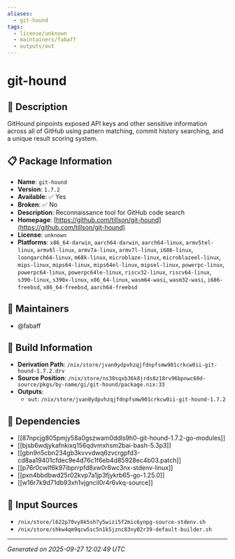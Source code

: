 ```yaml
---
aliases:
  - git-hound
tags:
  - license/unknown
  - maintainers/fabaff
  - outputs/out
---
```


# git-hound

## 📝 Description

GitHound pinpoints exposed API keys and other sensitive information
across all of GitHub using pattern matching, commit history searching,
and a unique result scoring system.


## 📋 Package Information

- **Name**: `git-hound`
- **Version**: `1.7.2`
- **Available**: ✅ Yes
- **Broken**: ✅ No
- **Description**: Reconnaissance tool for GitHub code search
- **Homepage**: [https://github.com/tillson/git-hound](https://github.com/tillson/git-hound)
- **License**: `unknown`
- **Platforms**: `x86_64-darwin`, `aarch64-darwin`, `aarch64-linux`, `armv5tel-linux`, `armv6l-linux`, `armv7a-linux`, `armv7l-linux`, `i686-linux`, `loongarch64-linux`, `m68k-linux`, `microblaze-linux`, `microblazeel-linux`, `mips-linux`, `mips64-linux`, `mips64el-linux`, `mipsel-linux`, `powerpc-linux`, `powerpc64-linux`, `powerpc64le-linux`, `riscv32-linux`, `riscv64-linux`, `s390-linux`, `s390x-linux`, `x86_64-linux`, `wasm64-wasi`, `wasm32-wasi`, `i686-freebsd`, `x86_64-freebsd`, `aarch64-freebsd`
## 👥 Maintainers

- @fabaff


## 🔧 Build Information

- **Derivation Path**: `/nix/store/jvan0ydpvhzqjfdnpfsmw901crkcw0ii-git-hound-1.7.2.drv`
- **Source Position**: `/nix/store/ns30sqxb36k8jrds8z18rv96bpnwc60d-source/pkgs/by-name/gi/git-hound/package.nix:33`
- **Outputs**:
  - `out`:  `/nix/store/jvan0ydpvhzqjfdnpfsmw901crkcw0ii-git-hound-1.7.2`

## 🔗 Dependencies

- [[87npcjg805pmjy58a0gszwam0ddls9h0-git-hound-1.7.2-go-modules]]
- [[bjsb6wdjykafnkixq156qdvmxhsm2bai-bash-5.3p3]]
- [[gbn9n5cbn234gb3kvvvdwq6zvcrgpfd3-cd8aa19401cfdec9e4d76c1f6eb4d85928ec4b03.patch]]
- [[p76r0cwlf6k97ibprrpfd8xw0r8wc3nx-stdenv-linux]]
- [[pxn4bbdbwd25r02kvp7a1jp3fjykrb65-go-1.25.0]]
- [[w16r7k9d71db93xh1vjgncil0r4r6vkq-source]]

## 📁 Input Sources

- `/nix/store/l622p70vy8k5sh7y5wizi5f2mic6ynpg-source-stdenv.sh`
- `/nix/store/shkw4qm9qcw5sc5n1k5jznc83ny02r39-default-builder.sh`

---
*Generated on 2025-09-27 12:02:49 UTC*
